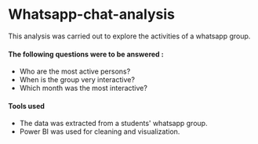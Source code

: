 # Whatsapp-chat-analysis
This analysis was carried out to explore the activities of a whatsapp group. 
#### The following questions were to be answered :
* Who are the most active persons?
* When is the group very interactive?
* Which month was the most interactive?
#### Tools used
* The data was extracted from a students' whatsapp group. 
* Power BI was used for cleaning and visualization.
